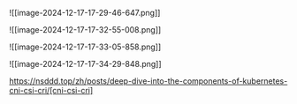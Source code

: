 


![[image-2024-12-17-17-29-46-647.png]]

![[image-2024-12-17-17-32-55-008.png]]

![[image-2024-12-17-17-33-05-858.png]]

![[image-2024-12-17-17-34-29-848.png]]



https://nsddd.top/zh/posts/deep-dive-into-the-components-of-kubernetes-cni-csi-cri/[cni-csi-cri]
